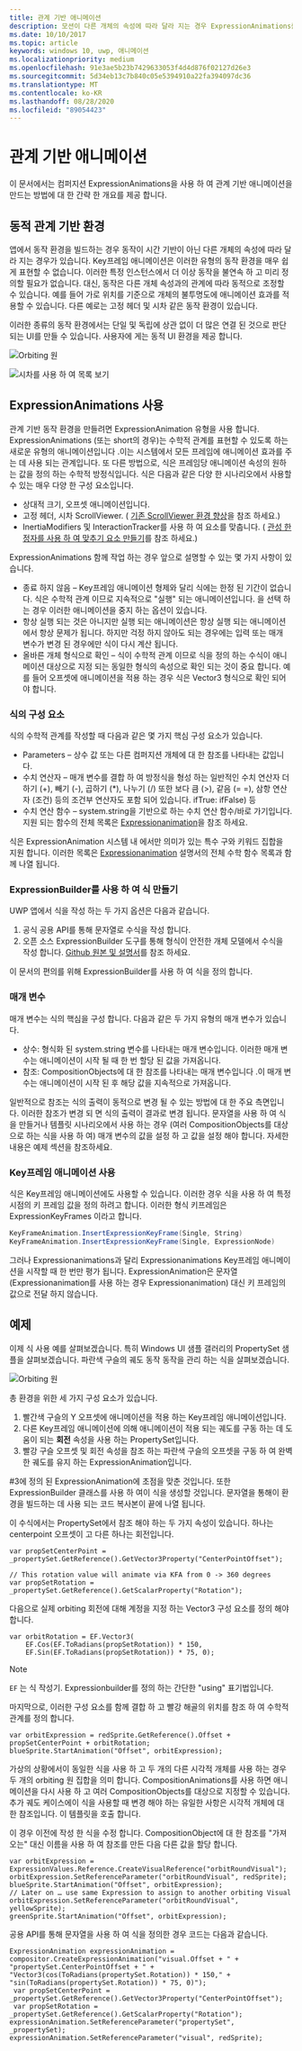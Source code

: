 ```yaml
---
title: 관계 기반 애니메이션
description: 모션이 다른 개체의 속성에 따라 달라 지는 경우 ExpressionAnimations를 사용 하 여 관계 기반 애니메이션을 만드는 방법을 알아봅니다.
ms.date: 10/10/2017
ms.topic: article
keywords: windows 10, uwp, 애니메이션
ms.localizationpriority: medium
ms.openlocfilehash: 91e3ae5b23b7429633053f4d4d876f02127d26e3
ms.sourcegitcommit: 5d34eb13c7b840c05e5394910a22fa394097dc36
ms.translationtype: MT
ms.contentlocale: ko-KR
ms.lasthandoff: 08/28/2020
ms.locfileid: "89054423"
---
```

# <a name="relation-based-animations"></a>관계 기반 애니메이션

이 문서에서는 컴퍼지션 ExpressionAnimations을 사용 하 여 관계 기반 애니메이션을 만드는 방법에 대 한 간략 한 개요를 제공 합니다.

## <a name="dynamic-relation-based-experiences"></a>동적 관계 기반 환경

앱에서 동작 환경을 빌드하는 경우 동작이 시간 기반이 아닌 다른 개체의 속성에 따라 달라 지는 경우가 있습니다. Key프레임 애니메이션은 이러한 유형의 동작 환경을 매우 쉽게 표현할 수 없습니다. 이러한 특정 인스턴스에서 더 이상 동작을 불연속 하 고 미리 정의할 필요가 없습니다. 대신, 동작은 다른 개체 속성과의 관계에 따라 동적으로 조정할 수 있습니다. 예를 들어 가로 위치를 기준으로 개체의 불투명도에 애니메이션 효과를 적용할 수 있습니다. 다른 예로는 고정 헤더 및 시차 같은 동작 환경이 있습니다.

이러한 종류의 동작 환경에서는 단일 및 독립에 상관 없이 더 많은 연결 된 것으로 판단 되는 UI를 만들 수 있습니다. 사용자에 게는 동적 UI 환경을 제공 합니다.

![Orbiting 원](images/animation/orbit.gif)

![시차를 사용 하 여 목록 보기](images/animation/parallax.gif)

## <a name="using-expressionanimations"></a>ExpressionAnimations 사용

관계 기반 동작 환경을 만들려면 ExpressionAnimation 유형을 사용 합니다. ExpressionAnimations (또는 short의 경우)는 수학적 관계를 표현할 수 있도록 하는 새로운 유형의 애니메이션입니다 .이는 시스템에서 모든 프레임에 애니메이션 효과를 주는 데 사용 되는 관계입니다. 또 다른 방법으로, 식은 프레임당 애니메이션 속성의 원하는 값을 정의 하는 수학적 방정식입니다. 식은 다음과 같은 다양 한 시나리오에서 사용할 수 있는 매우 다양 한 구성 요소입니다.

- 상대적 크기, 오프셋 애니메이션입니다.
- 고정 헤더, 시차 ScrollViewer. ( [기존 ScrollViewer 환경 향상](scroll-input-animations.md)을 참조 하세요.)
- InertiaModifiers 및 InteractionTracker를 사용 하 여 요소를 맞춥니다. ( [관성 한정자를 사용 하 여 맞추기 요소 만들기](inertia-modifiers.md)를 참조 하세요.)

ExpressionAnimations 함께 작업 하는 경우 앞으로 설명할 수 있는 몇 가지 사항이 있습니다.

- 종료 하지 않음 – Key프레임 애니메이션 형제와 달리 식에는 한정 된 기간이 없습니다. 식은 수학적 관계 이므로 지속적으로 "실행" 되는 애니메이션입니다. 을 선택 하는 경우 이러한 애니메이션을 중지 하는 옵션이 있습니다.
- 항상 실행 되는 것은 아니지만 실행 되는 애니메이션은 항상 실행 되는 애니메이션에서 항상 문제가 됩니다. 하지만 걱정 하지 않아도 되는 경우에는 입력 또는 매개 변수가 변경 된 경우에만 식이 다시 계산 됩니다.
- 올바른 개체 형식으로 확인 – 식이 수학적 관계 이므로 식을 정의 하는 수식이 애니메이션 대상으로 지정 되는 동일한 형식의 속성으로 확인 되는 것이 중요 합니다. 예를 들어 오프셋에 애니메이션을 적용 하는 경우 식은 Vector3 형식으로 확인 되어야 합니다.

### <a name="components-of-an-expression"></a>식의 구성 요소

식의 수학적 관계를 작성할 때 다음과 같은 몇 가지 핵심 구성 요소가 있습니다.

- Parameters – 상수 값 또는 다른 컴퍼지션 개체에 대 한 참조를 나타내는 값입니다.
- 수치 연산자 – 매개 변수를 결합 하 여 방정식을 형성 하는 일반적인 수치 연산자 더하기 (+), 빼기 (-), 곱하기 (*), 나누기 (/) 또한 보다 큼 (>), 같음 (= =), 삼항 연산자 (조건) 등의 조건부 연산자도 포함 되어 있습니다. ifTrue: ifFalse) 등
- 수치 연산 함수 – system.string을 기반으로 하는 수치 연산 함수/바로 가기입니다. 지원 되는 함수의 전체 목록은 [Expressionanimation](https://docs.microsoft.com/uwp/api/Windows.UI.Composition.ExpressionAnimation)을 참조 하세요.

식은 ExpressionAnimation 시스템 내 에서만 의미가 있는 특수 구와 키워드 집합을 지원 합니다. 이러한 목록은 [Expressionanimation](https://docs.microsoft.com/uwp/api/Windows.UI.Composition.ExpressionAnimation) 설명서의 전체 수학 함수 목록과 함께 나열 됩니다.

### <a name="creating-expressions-with-expressionbuilder"></a>ExpressionBuilder를 사용 하 여 식 만들기

UWP 앱에서 식을 작성 하는 두 가지 옵션은 다음과 같습니다.

1. 공식 공용 API를 통해 문자열로 수식을 작성 합니다.
1. 오픈 소스 ExpressionBuilder 도구를 통해 형식이 안전한 개체 모델에서 수식을 작성 합니다. [Github 원본 및 설명서](https://github.com/microsoft/WindowsCompositionSamples/tree/master/ExpressionBuilder)를 참조 하세요.

이 문서의 편의를 위해 ExpressionBuilder를 사용 하 여 식을 정의 합니다.

### <a name="parameters"></a>매개 변수

매개 변수는 식의 핵심을 구성 합니다. 다음과 같은 두 가지 유형의 매개 변수가 있습니다.

- 상수: 형식화 된 system.string 변수를 나타내는 매개 변수입니다. 이러한 매개 변수는 애니메이션이 시작 될 때 한 번 할당 된 값을 가져옵니다.
- 참조: CompositionObjects에 대 한 참조를 나타내는 매개 변수입니다 .이 매개 변수는 애니메이션이 시작 된 후 해당 값을 지속적으로 가져옵니다.

일반적으로 참조는 식의 출력이 동적으로 변경 될 수 있는 방법에 대 한 주요 측면입니다. 이러한 참조가 변경 되 면 식의 출력이 결과로 변경 됩니다. 문자열을 사용 하 여 식을 만들거나 템플릿 시나리오에서 사용 하는 경우 (여러 CompositionObjects를 대상으로 하는 식을 사용 하 여) 매개 변수의 값을 설정 하 고 값을 설정 해야 합니다. 자세한 내용은 예제 섹션을 참조하세요.

### <a name="working-with-keyframeanimations"></a>Key프레임 애니메이션 사용

식은 Key프레임 애니메이션에도 사용할 수 있습니다. 이러한 경우 식을 사용 하 여 특정 시점의 키 프레임 값을 정의 하려고 합니다. 이러한 형식 키프레임은 ExpressionKeyFrames 이라고 합니다.

```csharp
KeyFrameAnimation.InsertExpressionKeyFrame(Single, String)
KeyFrameAnimation.InsertExpressionKeyFrame(Single, ExpressionNode)
```

그러나 Expressionanimations과 달리 Expressionanimations Key프레임 애니메이션을 시작할 때 한 번만 평가 됩니다. ExpressionAnimation은 문자열 (Expressionanimation를 사용 하는 경우 Expressionanimation) 대신 키 프레임의 값으로 전달 하지 않습니다.

## <a name="example"></a>예제

이제 식 사용 예를 살펴보겠습니다. 특히 Windows UI 샘플 갤러리의 PropertySet 샘플을 살펴보겠습니다. 파란색 구슬의 궤도 동작 동작을 관리 하는 식을 살펴보겠습니다.

![Orbiting 원](images/animation/orbit.gif)

총 환경을 위한 세 가지 구성 요소가 있습니다.

1. 빨간색 구슬의 Y 오프셋에 애니메이션을 적용 하는 Key프레임 애니메이션입니다.
1. 다른 Key프레임 애니메이션에 의해 애니메이션이 적용 되는 궤도를 구동 하는 데 도움이 되는 **회전** 속성을 사용 하는 PropertySet입니다.
1. 빨강 구슬 오프셋 및 회전 속성을 참조 하는 파란색 구슬의 오프셋을 구동 하 여 완벽 한 궤도를 유지 하는 ExpressionAnimation입니다.

#3에 정의 된 ExpressionAnimation에 초점을 맞춘 것입니다. 또한 ExpressionBuilder 클래스를 사용 하 여이 식을 생성할 것입니다. 문자열을 통해이 환경을 빌드하는 데 사용 되는 코드 복사본이 끝에 나열 됩니다.

이 수식에서는 PropertySet에서 참조 해야 하는 두 가지 속성이 있습니다. 하나는 centerpoint 오프셋이 고 다른 하나는 회전입니다.

```
var propSetCenterPoint =
_propertySet.GetReference().GetVector3Property("CenterPointOffset");

// This rotation value will animate via KFA from 0 -> 360 degrees
var propSetRotation = _propertySet.GetReference().GetScalarProperty("Rotation");
```

다음으로 실제 orbiting 회전에 대해 계정을 지정 하는 Vector3 구성 요소를 정의 해야 합니다.

```
var orbitRotation = EF.Vector3(
    EF.Cos(EF.ToRadians(propSetRotation)) * 150,
    EF.Sin(EF.ToRadians(propSetRotation)) * 75, 0);
```

> [!NOTE]
> `EF` 는 식 작성기. Expressionbuilder를 정의 하는 간단한 "using" 표기법입니다.

마지막으로, 이러한 구성 요소를 함께 결합 하 고 빨강 해골의 위치를 참조 하 여 수학적 관계를 정의 합니다.

```
var orbitExpression = redSprite.GetReference().Offset + propSetCenterPoint + orbitRotation;
blueSprite.StartAnimation("Offset", orbitExpression);
```

가상의 상황에서이 동일한 식을 사용 하 고 두 개의 다른 시각적 개체를 사용 하는 경우 두 개의 orbiting 원 집합을 의미 합니다. CompositionAnimations를 사용 하면 애니메이션을 다시 사용 하 고 여러 CompositionObjects를 대상으로 지정할 수 있습니다. 추가 궤도 케이스에이 식을 사용할 때 변경 해야 하는 유일한 사항은 시각적 개체에 대 한 참조입니다. 이 템플릿을 호출 합니다.

이 경우 이전에 작성 한 식을 수정 합니다. CompositionObject에 대 한 참조를 "가져오는" 대신 이름을 사용 하 여 참조를 만든 다음 다른 값을 할당 합니다.

```
var orbitExpression = ExpressionValues.Reference.CreateVisualReference("orbitRoundVisual");
orbitExpression.SetReferenceParameter("orbitRoundVisual", redSprite);
blueSprite.StartAnimation("Offset", orbitExpression);
// Later on … use same Expression to assign to another orbiting Visual
orbitExpression.SetReferenceParameter("orbitRoundVisual", yellowSprite);
greenSprite.StartAnimation("Offset", orbitExpression);
```

공용 API를 통해 문자열을 사용 하 여 식을 정의한 경우 코드는 다음과 같습니다.

```
ExpressionAnimation expressionAnimation =
compositor.CreateExpressionAnimation("visual.Offset + " +
"propertySet.CenterPointOffset + " +
"Vector3(cos(ToRadians(propertySet.Rotation)) * 150," + "sin(ToRadians(propertySet.Rotation)) * 75, 0)");
 var propSetCenterPoint = _propertySet.GetReference().GetVector3Property("CenterPointOffset");
 var propSetRotation = _propertySet.GetReference().GetScalarProperty("Rotation");
expressionAnimation.SetReferenceParameter("propertySet", _propertySet);
expressionAnimation.SetReferenceParameter("visual", redSprite);
```
